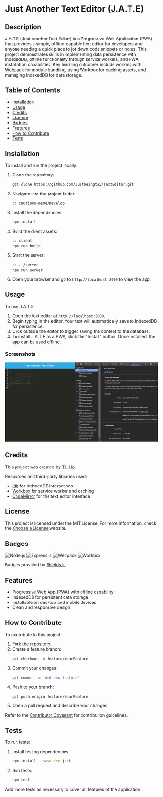 # Just Another Text Editor (J.A.T.E)

## Description

J.A.T.E (Just Another Text Editor) is a Progressive Web Application (PWA) that provides a simple, offline-capable text editor for developers and anyone needing a quick place to jot down code snippets or notes. This project demonstrates skills in implementing data persistence with IndexedDB, offline functionality through service workers, and PWA installation capabilities. Key learning outcomes include working with Webpack for module bundling, using Workbox for caching assets, and managing IndexedDB for data storage.

## Table of Contents

- [Installation](#installation)
- [Usage](#usage)
- [Credits](#credits)
- [License](#license)
- [Badges](#badges)
- [Features](#features)
- [How to Contribute](#how-to-contribute)
- [Tests](#tests)

## Installation

To install and run the project locally:

1. Clone the repository:
    ```bash
    git clone https://github.com/Justbeingtai/TextEditor.git
    ```
2. Navigate into the project folder:
    ```bash
    cd cautious-meme/Develop
    ```
3. Install the dependencies:
    ```bash
    npm install
    ```
4. Build the client assets:
    ```bash
    cd client
    npm run build
    ```
5. Start the server:
    ```bash
    cd ../server
    npm run server
    ```
6. Open your browser and go to `http://localhost:3000` to view the app.

## Usage

To use J.A.T.E:
1. Open the text editor at `http://localhost:3000`.
2. Begin typing in the editor. Your text will automatically save to IndexedDB for persistence.
3. Click outside the editor to trigger saving the content to the database.
4. To install J.A.T.E as a PWA, click the "Install" button. Once installed, the app can be used offline.

### Screenshots
![Editor](/client/src/images/asdasdadada111.png)

## Credits

This project was created by [Tai Ho](https://github.com/Justbeingtai/TextEditor.git).

Resources and third-party libraries used:
- [idb](https://www.npmjs.com/package/idb) for IndexedDB interactions
- [Workbox](https://developers.google.com/web/tools/workbox) for service worker and caching
- [CodeMirror](https://codemirror.net/) for the text editor interface

## License

This project is licensed under the MIT License. For more information, check the [Choose a License](https://choosealicense.com/) website.

## Badges

![Node.js](https://img.shields.io/badge/node.js-14.16.0-green)
![Express.js](https://img.shields.io/badge/express-4.17.1-blue)
![Webpack](https://img.shields.io/badge/webpack-5.51.1-blue)
![Workbox](https://img.shields.io/badge/workbox-6.2.4-orange)

Badges provided by [Shields.io](https://shields.io/).

## Features

- Progressive Web App (PWA) with offline capability
- IndexedDB for persistent data storage
- Installable on desktop and mobile devices
- Clean and responsive design

## How to Contribute

To contribute to this project:

1. Fork the repository.
2. Create a feature branch:
    ```bash
    git checkout -b feature/YourFeature
    ```
3. Commit your changes:
    ```bash
    git commit -m 'Add new feature'
    ```
4. Push to your branch:
    ```bash
    git push origin feature/YourFeature
    ```
5. Open a pull request and describe your changes.

Refer to the [Contributor Covenant](https://www.contributor-covenant.org/) for contribution guidelines.

## Tests

To run tests:

1. Install testing dependencies:
    ```bash
    npm install --save-dev jest
    ```
2. Run tests:
    ```bash
    npm test
    ```

Add more tests as necessary to cover all features of the application.
